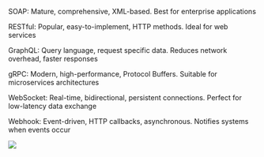 SOAP: Mature, comprehensive, XML-based. Best for enterprise applications

RESTful: Popular, easy-to-implement, HTTP methods. Ideal for web services

GraphQL: Query language, request specific data. Reduces network overhead, faster responses

gRPC: Modern, high-performance, Protocol Buffers. Suitable for microservices architectures

WebSocket: Real-time, bidirectional, persistent connections. Perfect for low-latency data exchange

Webhook: Event-driven, HTTP callbacks, asynchronous. Notifies systems when events occur

<img src="https://substack-post-media.s3.amazonaws.com/public/images/46069d0b-7acc-4cd9-8ab5-bd14bd09a665_1812x1506.jpeg">
